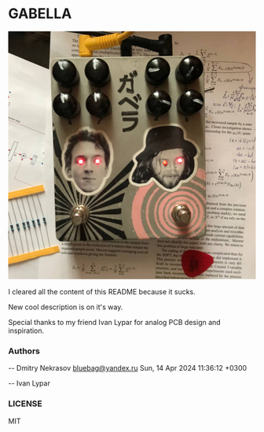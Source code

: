 # GABELLA #

![Main image](https://raw.githubusercontent.com/nekrasov-d/gabella/main/img/gabella.jpg)

I cleared all the content of this README because it sucks.

New cool description is on it's way.

Special thanks to my friend Ivan Lypar for analog PCB design and inspiration.

### Authors ###

 -- Dmitry Nekrasov <bluebag@yandex.ru>  Sun, 14 Apr 2024 11:36:12 +0300

 -- Ivan Lypar

### LICENSE ###

MIT

